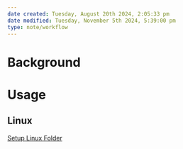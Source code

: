 ```yaml
---
date created: Tuesday, August 20th 2024, 2:05:33 pm
date modified: Tuesday, November 5th 2024, 5:39:00 pm
type: note/workflow
---
```

# Background


# Usage
## Linux
[Setup Linux Folder](https://stackoverflow.com/questions/62910867/how-to-run-tests-and-debug-google-test-project-in-vs-code)
